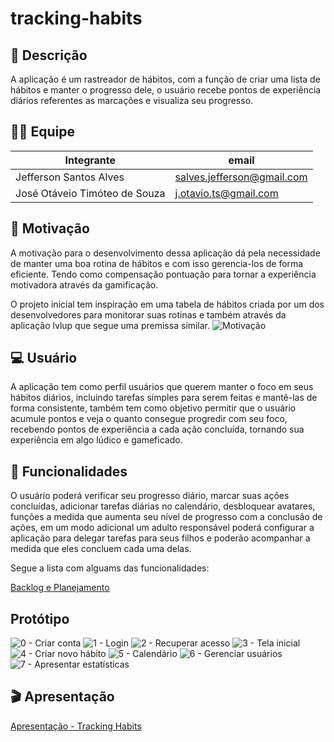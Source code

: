 # tracking-habits

## 📖 Descrição

A aplicação é um rastreador de hábitos, com a função de criar uma lista de hábitos e manter o progresso dele, o usuário recebe pontos de experiência diários referentes as marcações e visualiza seu progresso.

## 👨‍🦱 Equipe

| Integrante | email |
|-------|-------|
|Jefferson Santos Alves | salves.jefferson@gmail.com |
|José Otáveio Timóteo de Souza | j.otavio.ts@gmail.com |

## 🧨 Motivação

A motivação para o desenvolvimento dessa aplicação dá pela necessidade de manter uma boa rotina de hábitos e com isso gerencia-los de forma eficiente. Tendo como compensação pontuação para tornar a experiência motivadora através da gamificação.

O projeto inicial tem inspiração em uma tabela de hábitos criada por um dos desenvolvedores para monitorar suas rotinas e também através da aplicação lvlup que segue uma premissa similar.
![Motivação](https://github.com/user-attachments/assets/64afcc33-86cc-4b43-b0ac-ee3da9cbf32f)

## 💻 Usuário

A aplicação tem como perfil usuários que querem manter o foco em seus hábitos diários, incluindo tarefas simples para serem feitas e mantê-las de forma consistente, também tem como objetivo permitir que o usuário acumule pontos e veja o quanto consegue progredir com seu foco, recebendo pontos de experiência a cada ação concluída, tornando sua experiência em algo lúdico e gameficado.

## 📱 Funcionalidades

O usuário poderá verificar seu progresso diário, marcar suas ações concluídas, adicionar tarefas diárias no calendário, desbloquear avatares, funções a medida que aumenta seu nível de progresso com a conclusão de ações, em um modo adicional um adulto responsável poderá configurar a aplicação para delegar tarefas para seus filhos e poderão acompanhar a medida que eles concluem cada uma delas.

Segue a lista com alguams das funcionalidades:

[Backlog e Planejamento](https://docs.google.com/document/d/1NYXU0S8gqSdGIJaRYHmuH6UxZloxl5hjMKcLHVbipd4/edit?usp=sharing)

## Protótipo

![0 - Criar conta](https://github.com/user-attachments/assets/c6f03684-d5ad-4bff-8452-7d5c5a8ceec7)
![1 - Login](https://github.com/user-attachments/assets/e824793a-c7ac-4ef5-b6fc-a086fb7de6b6)
![2 - Recuperar acesso](https://github.com/user-attachments/assets/3851f853-e7dd-412c-9977-4a5ffbb8dfb0)
![3 - Tela inicial](https://github.com/user-attachments/assets/e5201008-72d5-4f88-8472-322e35147d46)
![4 - Criar novo hábito](https://github.com/user-attachments/assets/20a1cc5b-cd9a-471a-a120-4ba8f787ea6c)
![5 - Calendário](https://github.com/user-attachments/assets/299724dc-1e02-491f-b101-970c2e0e499e)
![6 - Gerenciar usuários](https://github.com/user-attachments/assets/86b03613-ed29-4ef0-be1a-b40f62f3b6a9)
![7 - Apresentar estatísticas](https://github.com/user-attachments/assets/8308cff4-7002-49bd-8560-f5b4d3917ff9)

## 🎬 Apresentação

[Apresentação - Tracking Habits](https://youtu.be/e29uuwVXTz8)
